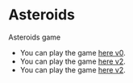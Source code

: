 # Asteroids
Asteroids game

+ You can play the game [here v0](https://dkozhukhar.github.io/Asteroids/v0).
+ You can play the game [here v2](https://dkozhukhar.github.io/Asteroids/v1).
+ You can play the game [here v2](https://dkozhukhar.github.io/Asteroids/v2).
